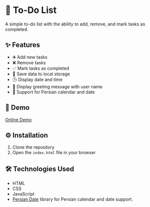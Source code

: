 # 📝 To-Do List

A simple to-do list with the ability to add, remove, and mark tasks as completed.

## ✨ Features

* ➕ Add new tasks
* ❌ Remove tasks
* ✅ Mark tasks as completed
* 💾 Save data to local storage
* 🕒 Display date and time
* 👋 Display greeting message with user name
* 📅 Support for Persian calendar and date

## 🎥 Demo

[Online Demo](https://amir734jj.github.io/to-do-list/)

## ⚙️ Installation

1. Clone the repository
2. Open the `index.html` file in your browser

## 🛠️ Technologies Used

* HTML
* CSS
* JavaScript
* [Persian Date](https://github.com/babakhani/PersianDate) library for Persian calendar and date support.